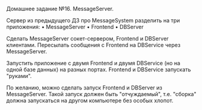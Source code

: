 Домашнее задание №16. MessageServer.

Cервер из предыдущего ДЗ про MessageSystem разделить на три приложения:
• MessageServer
• Frontend
• DBServer

Сделать MessageServer сокет-сервером, Frontend и DBServer клиентами.
Пересылать сообщения с Frontend на DBService через MessageServer.

Запустить приложение с двумя Frontend и двумя DBService (но на одной базе данных) на разных портах.
Frontend и DBService запускать "руками".

По желанию, можно сделать запуск Frontend и DBServer из MessageServer.
Такой запуск должен быть "отчуждаемый", т.е. "сборка" должна запускаться на другом компьютере без особых хлопот.